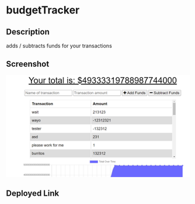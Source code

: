 # budgetTracker

## Description
adds / subtracts funds for your transactions

## Screenshot

![Screenshot](/assets/screenshot.png)

## Deployed Link
